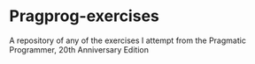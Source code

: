 # Pragprog-exercises
A repository of any of the exercises I attempt from the Pragmatic Programmer, 20th Anniversary Edition
